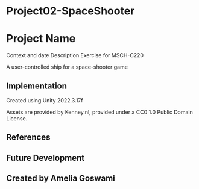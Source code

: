 # Project02-SpaceShooter

# Project Name
Context and date
Description
Exercise for MSCH-C220

A user-controlled ship for a space-shooter game
## Implementation 
Created using Unity 2022.3.17f

Assets are provided by Kenney.nl, provided under a CC0 1.0 Public Domain License.
## References
## Future Development
## Created by Amelia Goswami

